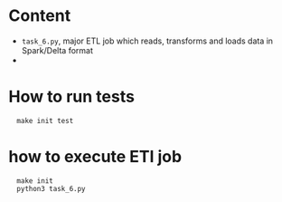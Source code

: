 
# Content
* `task_6.py`, major ETL job which reads, transforms and loads data in Spark/Delta format
* 


# How to run tests

```
  make init test
```

# how to execute ETl job

```
  make init
  python3 task_6.py
```